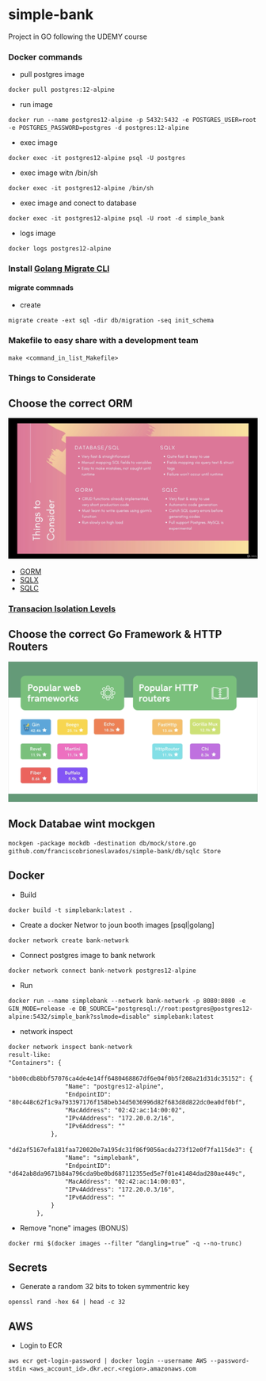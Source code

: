 # simple-bank
Project in GO following the UDEMY course

### Docker commands
* pull postgres image
```
docker pull postgres:12-alpine
```
* run image
```
docker run --name postgres12-alpine -p 5432:5432 -e POSTGRES_USER=root -e POSTGRES_PASSWORD=postgres -d postgres:12-alpine
```
* exec image
```
docker exec -it postgres12-alpine psql -U postgres
```
* exec image witn /bin/sh
```
docker exec -it postgres12-alpine /bin/sh
```
* exec image and conect to database
```
docker exec -it postgres12-alpine psql -U root -d simple_bank
```
* logs image
```
docker logs postgres12-alpine
```


### Install [Golang Migrate CLI](https://github.com/golang-migrate/migrate/tree/master/cmd/migrate)
#### migrate commnads
* create 
``` 
migrate create -ext sql -dir db/migration -seq init_schema
```

### Makefile to easy share with a development team
```
make <command_in_list_Makefile>
```

### Things to Considerate
## Choose the correct ORM
![TTC](images/TTC.png?raw=true "TTC")
* [GORM](https://gorm.io/index.html)
* [SQLX](https://github.com/jmoiron/sqlx)
* [SQLC](https://github.com/kyleconroy/sqlc)

### [Transacion Isolation Levels](./isolation-levels/README.md)

## Choose the correct Go Framework & HTTP Routers
![WW](images/PW.png?raw=true "PW")


## Mock Databae wint mockgen
```
mockgen -package mockdb -destination db/mock/store.go  github.com/franciscobrioneslavados/simple-bank/db/sqlc Store
```


## Docker
* Build
```
docker build -t simplebank:latest .   
```
* Create a docker Networ to joun booth images [psql|golang]
```
docker network create bank-network
```
* Connect postgres image to bank network
```
docker network connect bank-network postgres12-alpine
```
* Run
```
docker run --name simplebank --network bank-network -p 8080:8080 -e GIN_MODE=release -e DB_SOURCE="postgresql://root:postgres@postgres12-alpine:5432/simple_bank?sslmode=disable" simplebank:latest
```
* network inspect
```
docker network inspect bank-network
result-like: 
"Containers": {
            "bb00cdb8bbf57076ca4de4e14ff6480468867df6e04f0b5f208a21d31dc35152": {
                "Name": "postgres12-alpine",
                "EndpointID": "80c448c62f1c9a793397176f158beb34d5036996d82f683d8d822dc0ea0df0bf",
                "MacAddress": "02:42:ac:14:00:02",
                "IPv4Address": "172.20.0.2/16",
                "IPv6Address": ""
            },
            "dd2af5167efa181faa720020e7a195dc31f86f9056acda273f12e0f7fa115de3": {
                "Name": "simplebank",
                "EndpointID": "d642ab8da9671b84a796cda9be0bd687112355ed5e7f01e41484dad280ae449c",
                "MacAddress": "02:42:ac:14:00:03",
                "IPv4Address": "172.20.0.3/16",
                "IPv6Address": ""
            }
        },
```
* Remove "none" images (BONUS)
``` 
docker rmi $(docker images --filter “dangling=true” -q --no-trunc)
```

## Secrets
* Generate a random 32 bits to token symmentric key
```
openssl rand -hex 64 | head -c 32
```

## AWS
* Login to ECR
```
aws ecr get-login-password | docker login --username AWS --password-stdin <aws_account_id>.dkr.ecr.<region>.amazonaws.com
```